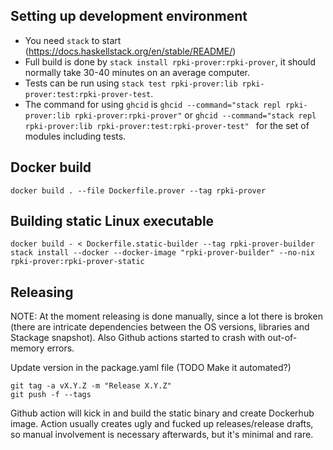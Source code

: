
## Setting up development environment

- You need `stack` to start (https://docs.haskellstack.org/en/stable/README/)
- Full build is done by `stack install rpki-prover:rpki-prover`, it should normally take 30-40 minutes on an average computer.
- Tests can be run using `stack test rpki-prover:lib rpki-prover:test:rpki-prover-test`.
- The command for using `ghcid` is `ghcid --command="stack repl rpki-prover:lib rpki-prover:rpki-prover"` 
  or `ghcid --command="stack repl rpki-prover:lib rpki-prover:test:rpki-prover-test" ` for the set of modules including tests.
 

## Docker build

```
docker build . --file Dockerfile.prover --tag rpki-prover 
```

## Building static Linux executable

```
docker build - < Dockerfile.static-builder --tag rpki-prover-builder
stack install --docker --docker-image "rpki-prover-builder" --no-nix rpki-prover:rpki-prover-static
```

## Releasing

NOTE: At the moment releasing is done manually, since a lot there is broken (there are intricate dependencies between the OS versions, libraries and Stackage snapshot). Also Github actions started to crash with out-of-memory errors.

Update version in the package.yaml file (TODO Make it automated?)
```
git tag -a vX.Y.Z -m "Release X.Y.Z"
git push -f --tags
```
Github action will kick in and build the static binary and create Dockerhub image. Action usually creates ugly and fucked up releases/release drafts, so manual involvement is necessary afterwards, but it's minimal and rare.
